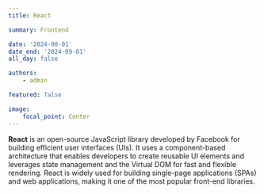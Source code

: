 ```yaml
---
title: React

summary: Frontend

date: '2024-08-01'
date_end: '2024-09-01'
all_day: false

authors:
    - admin

featured: false

image:
    focal_point: Center
---
```

**React** is an open-source JavaScript library developed by Facebook for building efficient user interfaces (UIs). It uses a component-based architecture that enables developers to create reusable UI elements and leverages state management and the Virtual DOM for fast and flexible rendering. React is widely used for building single-page applications (SPAs) and web applications, making it one of the most popular front-end libraries.